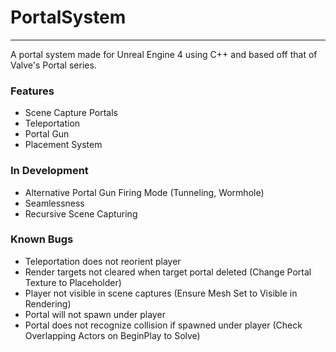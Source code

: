 # PortalSystem
****

A portal system made for Unreal Engine 4 using C++ and based off that of Valve's Portal series.

### Features
  * Scene Capture Portals 
  * Teleportation
  * Portal Gun
  * Placement System
 
### In Development
  * Alternative Portal Gun Firing Mode (Tunneling, Wormhole)
  * Seamlessness
  * Recursive Scene Capturing

### Known Bugs
  * Teleportation does not reorient player
  * Render targets not cleared when target portal deleted (Change Portal Texture to Placeholder)
  * Player not visible in scene captures (Ensure Mesh Set to Visible in Rendering)
  * Portal will not spawn under player
  * Portal does not recognize collision if spawned under player (Check Overlapping Actors on BeginPlay to Solve)
